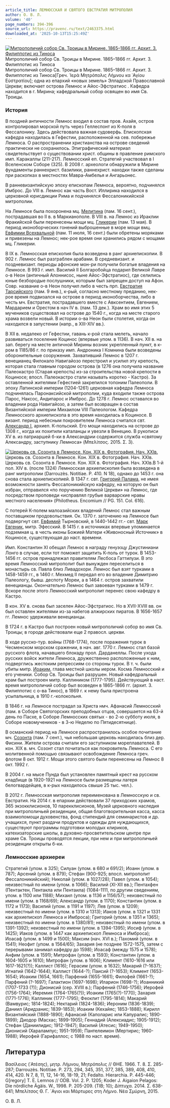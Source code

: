 ```yaml
---
article_title: ЛЕМНОССКАЯ И СВЯТОГО ЕВСТРАТИЯ МИТРОПОЛИЯ
author: О. В. Л.
volume: '40'
page_numbers: 394-396
source_url: https://pravenc.ru/text/2463375.html
downloaded_at: '2025-10-13T15:25:49Z'
---
```


[![Митрополичий собор Св. Троицы в Мирине. 1865–1866 гг. Архит. З. Филиппотис из Тиноса](https://pravenc.ru/data/2019/08/18/1236506325/i200.jpg "Кликните для увеличения картинки")](https://pravenc.ru/data/2019/08/18/1236506325/i400.jpg)Митрополичий собор Св. Троицы в Мирине. 1865–1866 гг. Архит. З. Филиппотис из Тиноса  
Митрополичий собор Св. Троицы в Мирине. 1865–1866 гг. Архит. З. Филиппотис из Тиноса[Греч. ῾Ιερὰ Μητρόπολις Λήμνου κα ᾿Αγίου Εὐστρατίου];
одна из епархий «новых земель» Элладской Православной Церкви; включает острова Лемнос и Айос-Эфстратиос
. Кафедра находится в г. Мирина; кафедральный собор освящен во имя Св. Троицы.

### История

В поздней античности Лемнос входил в состав пров. Ахайя, остров контролировал морской путь через Геллеспонт из К-поля в Фессалонику. Здесь действовала важная судоверфь. Епископская кафедра находилась в Гефестии, расположенной на сев. побережье Лемноса. О распространении христианства на острове сведений практически не сохранилось. Эпиграфический материал свидетельствует о существовании христ. общины в правление римского имп. Каракаллы (211-217). Лемносский еп. Стратегий участвовал в I Вселенском Соборе (325). В 2008 г. археологи обнаружили в Мирине фундаменты раннехрист. базилики, раннехрист. находки также сделаны при раскопках в местностях Мавра-Амбелья и Ангарьонес.

В ранневизантийскую эпоху епископам Лемноса, вероятно, подчинялся Имброс. До VIII в. Лемнос как часть Вост. Иллирика находился в церковной юрисдикции Рима и подчинялся Фессалоникийской митрополии.

На Лемносе была похоронена мц. [Мелитина](https://pravenc.ru/text/Мелитина.html) (пам. 16 сент.), пострадавшая во II в. в Маркианополе. В VIII в. на Лемнос из Ираклии Фракийской были перенесены мощи мц. [Гликерии](https://pravenc.ru/text/Гликерия.html) (пам. 13 мая). В период иконоборческих гонений выброшенные в море мощи вмц. [Евфимии Всехвальной](<https://pravenc.ru/text/Евфимия Всехвальная.html>) (пам. 11 июля, 16 сент.) были обретены моряками и привезены на Лемнос; нек-рое время они хранились рядом с мощами мц. Гликерии.

В IX в. Лемносская епископия была возведена в ранг архиепископии. В 902 г. Лемнос был разграблен арабами. В средневизант. и поздневизант. периоды афонские мон-ри получили богатые владения на Лемносе. В 993 г. имп. Василий II Болгаробойца подарил Великой Лавре о-в Неон (античный Алоннисос, ныне Айос-Эфстратиос), где селились юные безбородые послушники, которым был запрещен доступ на Афон. Совр. название о-в Неон получил либо в честь прп. [Евстратия Тарсийского](<https://pravenc.ru/text/Евстратия Тарсийского.html>) (пам. 9 янв.), к-рый, согласно местному преданию, нек-рое время подвизался на острове в период иконоборчества, либо в честь мч. Евстратия, пострадавшего вместе с Авксентием, Евгением, Мардарием и Орестом в нач IV в. (пам. 13 дек.). Храм во имя этих 5 мучеников существовал на острове до 1540 г., когда на месте старого храма возвели новый. В истории о-ва Неон были столетия, когда он находился в запустении (напр., в XIII-XIV вв.).

В XII в. недалеко от Гефестии, гавань к-рой стала мелеть, начало развиваться поселение Коцинос (впервые упом. в 1136). В нач. XII в. на зап. берегу на месте античной Мирины возник укрепленный пункт, в к-ром в 1185/86 г. по приказу имп. Андроника I Комнина были возведены оборонительные сооружения. Захвативший Лемнос в 1207 г. венецианец Филокало Навигайозо перестроил и усилил эту крепость, которая стала главным городом острова (в 1276 она получила название Палеокастро (Старая крепость) из-за строительства новой крепости в Коциносе; впосл. Палеокастро стали называть коротко - Кастро). За оставленной жителями Гефестией закрепился топоним Палеополи. В эпоху Латинской империи (1204-1261) церковная кафедра Лемноса подчинялась Паронаксийской митрополии, куда входили также острова Парос, Наксос, Андипарос и Имброс. До 1278 г. Лемнос оставался во владении рода Навигайозо, а затем был возвращен в состав Византийской империи Михаилом VIII Палеологом. Кафедра Лемносского архиепископа в это время находилась в Коциносе. В визант. период небесным покровителем Лемноса считался свт. [Александр I](<https://pravenc.ru/text/Александр I.html>), архиеп. К-польский. Его мощи находились на острове до 1308 г., когда их похитили каталанцы и увезли в Венецию. В рукописи XV в. из патриаршей б-ки в Александрии содержится служба «святому Александру, заступнику Лемноса» (Μπελίτσος. 2015. Σ. 3).

[![Церковь св. Созонта в Лемносе. Кон. XIX в. Фотография. Нач. XXIв.](https://pravenc.ru/data/2019/08/18/1236506309/i200.jpg "Кликните для увеличения картинки")](https://pravenc.ru/data/2019/08/18/1236506309/i400.jpg)Церковь св. Созонта в Лемносе. Кон. XIX в. Фотография. Нач. XXIв.  
Церковь св. Созонта в Лемносе. Кон. XIX в. Фотография. Нач. XXIв.В 1-й пол. XIV в. (после 1324) Лемносская архиепископия была возведена в ранг митрополии (Darrouzès. Notitiae. P. 410. N 18), однако до 1453 г. она снова стала архиепископией. В 1347 г. свт. [Григорий Палама](<https://pravenc.ru/text/Григорий Палама.html>), не имея возможности занять Фессалоникийскую кафедру, на которую он был избран, отправился «по поручению Великой Церкви» на Лемнос, где посредством проповеди «исправлял грубые варварские нравы местного населения» (Philotheus. Encomium // PG. 151. Col. 616).

С потерей К-полем малоазийских владений Лемнос стал важным поставщиком продовольствия. Ок. 1370 г. заточению на Лемносе был подвергнут свт. [Евфимий](https://pravenc.ru/text/Евфимий.html) Тырновский, в 1440-1442 гг.- свт. [Марк Евгеник](<https://pravenc.ru/text/Марк Евгеник.html>), митр. Эфесский. В 1415 г. в источниках впервые упоминается подземная ц. в честь иконы Божией Матери «Живоносный Источник» в Коциносе, существующая до наст. времени.

Имп. Константин XI обещал Лемнос в награду генуэзцу Джустиниани Лонго в случае, если тот поможет защитить К-поль от турок. В 1453-1456 гг. остров принадлежал правителям Лесбоса Гаттилузи. В это время Лемносский митрополит был вынужден переселиться в монастырь св. Павла близ Ливадохори. Лемнос был взят турками в 1458-1459 гг., в 1460 г. Мехмед II передал его во владение Димитрию Палеологу, бывш. деспоту Мореи, а в 1464 г. остров захватили венецианцы. Окончательно Лемнос был завоеван турками в 1479 г. Вскоре после этого Лемносский митрополит перенес свою кафедру в Кастро.

В кон. XV в. снова был заселен Айос-Эфстратиос. Но в XVII-XVIII вв. он был оставлен жителями из-за набегов алжирских пиратов. В 1656-1657 гг. Лемнос удерживали венецианцы.

В 1724 г. в Кастро был построен новый митрополичий собор во имя Св. Троицы; в городе действовали еще 2 правосл. церкви.

В ходе русско-тур. войны (1768-1774), после поражения турок в Чесменском морском сражении, в нач. авг. 1770 г. Лемнос стал базой русского флота, начавшего блокаду прол. Дарданеллы. После ухода русских войск жители Лемноса, дружественно расположенные к ним, подверглись жестоким репрессиям со стороны турок. В т. ч. были убиты митр. [Иоаким](https://pravenc.ru/text/Иоаким.html), глава местной школы иером. Косма Лемносский и его ученики. Собор Св. Троицы был разрушен. Новый кафедральный храм был построен митр. Каллиником (1777-1795). Действующий в наст. время митрополичий собор был возведен в 1865-1866 гг. (архит. З. Филиппотис с о-ва Тинос), в 1869 г. к нему была пристроена усыпальница, в 1910 г.-колокольня.

В 1846 г. на Лемносе пострадал за Христа нмч. Афанасий Лемносский (пам. в Соборе Святогорских преподобных отцов, совершается на 63-й день по Пасхе, в Соборе Лемносских святых - во 2-ю субботу июля, в Соборе новомучеников - в 3-ю Неделю по Пятидесятнице).

В османский период на Лемносе распространилось особое почитание мч. [Созонта](https://pravenc.ru/text/Созонта.html) (пам. 7 сент.), чья небольшая церковь находилась близ дер. Фисини. Жители острова считали его заступником мореплавателей. В кон. XIX в. мч. Созонт стал почитаться как покровитель Лемноса. С его молитвенной помощью связывают освобождение Лемноса греч. флотом 8 окт. 1912 г. Мощи этого святого были перенесены на Лемнос 8 окт. 1992 г.

В 2004 г. на мысе Пунда был установлен памятный крест на русском кладбище (в 1920-1921 на Лемносе были размещены лагеря белогвардейцев, в к-рых находилось свыше 25 тыс. чел.).

В 2012 г. Лемносская митрополия переименована в Лемносскую и св. Евстратия. На 2014 г. в епархии действовали 37 приходских храмов, 365 экзокклисионов, 10 парекклисионов, Музей церковного наследия при митрополичьей резиденции, общая благотворительная касса, касса взаимопомощи духовенства, фонд стипендий для семинаристов и др. учащихся, пункт раздачи продуктов и одежды для нуждающихся, существуют программы подготовки молодых клириков, катехизаторские школы, в духовно-просветительском центре при храме Св. Троицы проводятся лекции, при нем и при митрополичьей резиденции открыты б-ки.

### Лемносские архиереи

Стратегий (упом. в 325); Силуан (упом. в 680 и 691/2); Иоанн (упом. в 787); Арсений (упом. в 879); Стефан (900-925; впосл. митрополит Фессалоникийский); Николай (упом. в 1027/28); Павел (упом. в 1054); неизвестный по имени (упом. в 1066); Василий (XI-XII вв.); Пентахфен (Пентактен, Пентакла или Пентаила) (1084-1111, по другим сведениям, упом. в 1100 или 1188); Михаил (упом. в 1136 и 1156/57); неизвестный по имени (упом. в 1168/69); Александр (упом. в 1170); Константин (упом. в 1172 и 1173); Василий (упом. в 1191 и 1197); Лев (упом. в 1209); неизвестный по имени (упом. в 1310 и 1313); Иаков (упом. в 1321 и 1331 как архиепископ Лемноса и Имброса); Григорий (упом. в 1351 и 1365); неизвестный по имени (упом. в 1380/81); неизвестный по имени (упом. в 1391-1392); неизвестный по имени (упом. в 1394-1395); Иосиф (упом. в 1425); Иаков (упом. в 1447 как архиепископ Лемноса и Имброса); Иоасаф (упом. в 1499 и 1500); Максим (нач. XVI в.); Пахомий (упом. в 1541); Неофит (упом. в 1564/65); Захария (не позднее 1572-1575, затем с перерывами занимал кафедру до 1598); Иоасаф (между 1575 и 1578); Анфим (упом. в 1591); Митрофан (упом. в 1593); Константин (упом. в 1604-1605 и 1610); Митрофан (упом. в 1606); Климент (1610-1616 или 1617-1621(?)); Каллист (1616); Герасим (упом. в 1632); Макарий (?-1637); Игнатий (1642-1644); Каллист (1644-?); Паисий (?-1653); Климент (1653-1654); Иоаким (1654, 1661); Парфений (1655-1661); Филофей (1661-?); Парфений (?-1697); Галактион (1697-1698); Иларион (1698-?); Иоанникий (1707-1733 (?)); Дионисий (сер. XVIII в.); Парфений (1746-1756); Иерофей (1756-1764); Иеремия (1764-1765(?)); Иоаким (1765(?)-1770); Захария (1771-1776); Каллиник (1777-1795); Феоклит (1795-1814); Макарий (Вамвурис; 1814-1824); Нектарий (1824-1836); Иероним (1836-1839); Даниил (Аридзанис; 1839-1853); Иоаким (Кехайяс; 1853-1888); Кирилл Византийский (1888-1890); Афанасий (Каполарис или Капуралис; 1890-1899); Диодор (Масхас; 1899-1905); Геннадий (Алексиадис; 1905-1912); Стефан (Даниилидис; 1912-1947); Василий (Атесис; 1949-1950); Дионисий (Харалампус; 1951-1959); Пантелеимон (Мертирис; 1960-1988); Иерофей (Гарифаллос; с 1988 по наст. время).

## Литература

Βασίλειος (᾿Ατέσης), μητρ. Λήμνου, Μητρόπολις // ΘΗΕ. 1966. Τ. 8. Σ. 285-287; Darrouzès. Notitiae. P. 273, 294, 345, 351, 377, 385, 389, 408, 410, 414, 420. N 7, 8, 11, 12, 14-16, 18-19, 21; Fedalto. Hierarchia. P. 445-446; G[regory] T. E. Lemnos // ODB. Vol. 2. P. 1205; Koder J. Aigaion Pelagos: Die nördliche Ägäis. W., 1998. Р. 205-209. (TIB; 10); Δίπτυχα. 2014. Σ. 638-641; Μπελίτσος Θ. Γ. ´Αγιοι και Μάρτυρες στη Λήμνο. Νέα Σμύρνη, 2015.

О. В. Л.
